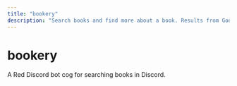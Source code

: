 ```yaml
---
title: "bookery"
description: "Search books and find more about a book. Results from Google Books API."
---
```


# bookery

<component-coghero cog="bookery" desc="Search books and find more about a book. Results from Google Books API."></component-coghero>

A Red Discord bot cog for searching books in Discord.
